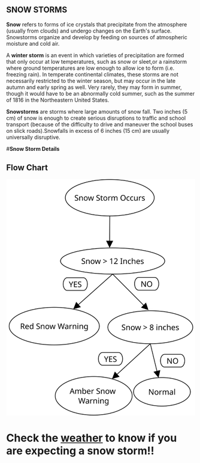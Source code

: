 ## SNOW STORMS
**Snow** refers to forms of ice crystals that precipitate from the atmosphere (usually from clouds) and undergo changes on the Earth's surface. Snowstorms organize and develop by feeding on sources of atmospheric moisture and cold air.

A **winter storm** is an event in which varieties of precipitation are formed that only occur at low temperatures, such as snow or sleet,or a rainstorm where ground temperatures are low enough to allow ice to form (i.e. freezing rain). In temperate continental climates, these storms are not necessarily restricted to the winter season, but may occur in the late autumn and early spring as well. Very rarely, they may form in summer, though it would have to be an abnormally cold summer, such as the summer of 1816 in the Northeastern United States.

**Snowstorms** are storms where large amounts of snow fall. Two inches (5 cm) of snow is enough to create serious disruptions to traffic and school transport (because of the difficulty to drive and maneuver the school buses on slick roads).Snowfalls in excess of 6 inches (15 cm) are usually universally disruptive.

#**Snow Storm Details** 

## Flow Chart

![Snow](Pujeethaa_Snow.svg)

# Check the [weather](https://weather.com/) to know if you are expecting a snow storm!!
